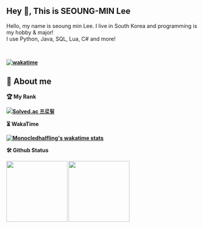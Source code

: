 ## Hey 👋, This is SEOUNG-MIN Lee
<p align='left'>Hello, my name is seoung min Lee.
I live in South Korea and programming is my hobby & major! <br> I use Python, Java, SQL, Lua, C# and more! <b> </p>
<br>
        
[![wakatime](https://wakatime.com/badge/user/91c4c2b6-8a7a-4971-8745-ad1b52a444ef.svg)](https://wakatime.com/@91c4c2b6-8a7a-4971-8745-ad1b52a444ef)

## 👀 About me
<p align=left>
        🏆 My Rank
</p>

[![Solved.ac
프로필](http://mazassumnida.wtf/api/v2/generate_badge?boj=MonocledHalfling)](https://solved.ac/ypoiuyt3)

<p align=left>
        ⏳ WakaTime
</p>

[![Monocledhalfling's wakatime stats](https://github-readme-stats.vercel.app/api/wakatime?username=@Bacord)](https://wakatime.com/@Bacord)

🛠️ Github Status
<p align=left>
  <img height="160em" src="https://github-readme-stats.vercel.app/api?username=MonocledHalfling&show_icons=true&include_all_commits=true&bg_color=30,e96443,904e95&title_color=fff&text_color=fff">
  <img height="160em" src="https://github-readme-stats.vercel.app/api/top-langs/?username=MonocledHalfling&layout=compact&bg_color=30,e96443,904e95&title_color=fff&text_color=fff">
</p>
